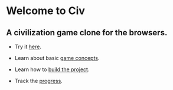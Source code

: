 # Welcome to Civ

## A civilization game clone for the browsers.

- Try it [here](https://tulustul.github.io/civ/).

- Learn about basic [game concepts](wiki/game-concepts.md).

- Learn how to [build the project](wiki/development.md).

- Track the [progress](TODO).
